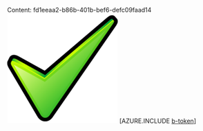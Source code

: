 Content: fd1eeaa2-b86b-401b-bef6-defc09faad14![image](cb7159db-29a5-4d3e-b654-8d0df3d47916.png)
[AZURE.INCLUDE [b-token](2cbddfeb-453a-4bb7-9dbb-d40b7dec992a.md)]
